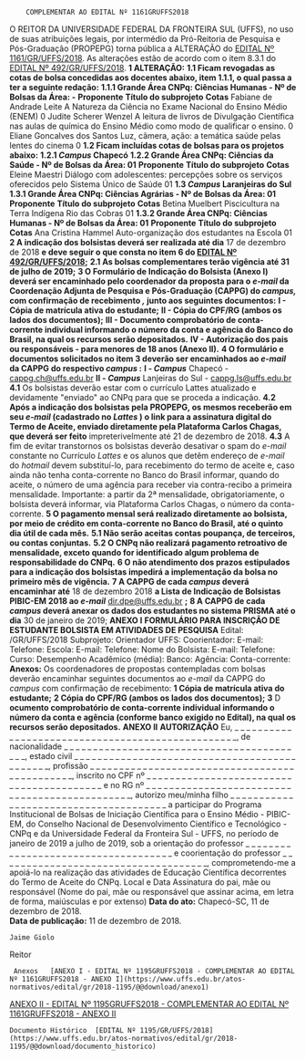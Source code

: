        COMPLEMENTAR AO EDITAL Nº 1161GRUFFS2018  

 O REITOR DA UNIVERSIDADE FEDERAL DA FRONTEIRA SUL (UFFS), no uso de suas atribuições legais, por intermédio da Pró-Reitoria de Pesquisa e Pós-Graduação (PROPEPG) torna pública a ALTERAÇÃO do [EDITAL Nº 1161/GR/UFFS/2018](https://www.uffs.edu.br/atos-normativos/edital/gr/2018-1161). As alterações estão de acordo com o item 8.3.1 do [EDITAL Nº 492/GR/UFFS/2018](https://www.uffs.edu.br/atos-normativos/edital/gr/2018-0492).  **1 ALTERAÇÃO:** **1.1 Ficam revogadas as cotas de bolsa concedidas aos docentes abaixo, item 1.1.1, o qual passa a ter a seguinte redação:** **1.1.1 Grande Área CNPq: Ciências Humanas - Nº de Bolsas da Área: -**     **Proponente**   **Título do subprojeto**   **Cotas**     Fabiane de Andrade Leite   A Natureza da Ciência no Exame Nacional do Ensino Médio (ENEM)   0     Judite Scherer Wenzel   A leitura de livros de Divulgação Científica nas aulas de química do Ensino Médio como modo de qualificar o ensino.   0     Eliane Goncalves dos Santos   Luz, câmera, ação: a temática saúde pelas lentes do cinema   0     **1.2 Ficam incluídas cotas de bolsas para os projetos abaixo:** **1.2.1 *Campus*  Chapecó** **1.2.2 Grande Área CNPq: Ciências da Saúde - Nº de Bolsas da Área: 01**     **Proponente**   **Título do subprojeto**   **Cotas**     Eleine Maestri   Diálogo com adolescentes: percepções sobre os serviços oferecidos pelo Sistema Único de Saúde   01     **1.3 *Campus*  Laranjeiras do Sul** **1.3.1 Grande Área CNPq: Ciências Agrárias - Nº de Bolsas da Área: 01**     **Proponente**   **Título do subprojeto**   **Cotas**     Betina Muelbert   Piscicultura na Terra Indígena Rio das Cobras   01     **1.3.2 Grande Área CNPq: Ciências Humanas - Nº de Bolsas da Área: 01**     **Proponente**   **Título do subprojeto**   **Cotas**     Ana Cristina Hammel   Auto-organização dos estudantes na Escola   01      **2 A indicação dos bolsistas deverá ser realizada até dia** 17 de dezembro de 2018 **e deve seguir o que consta no item 6 do [EDITAL Nº 492/GR/UFFS/2018](https://www.uffs.edu.br/atos-normativos/edital/gr/2018-0492);** **2.1 As bolsas complementares terão vigência até 31 de julho de 2019;**  **3 O Formulário de Indicação do Bolsista (Anexo I) deverá ser encaminhado pelo coordenador da proposta para o *e-mail*  da Coordenação Adjunta de Pesquisa e Pós-Graduação (CAPPG) do *campus,*  com confirmação de recebimento *,* junto aos seguintes documentos:** **I - Cópia de matrícula ativa do estudante;** **II - Cópia do CPF/RG (ambos os lados dos documentos);** **III - Documento comprobatório de conta-corrente individual informando o número da conta e agência do Banco do Brasil, na qual os recursos serão depositados.** **IV - Autorização dos pais ou responsáveis - para menores de 18 anos (Anexo II).**  **4 O formulário e documentos solicitados no item 3 deverão ser encaminhados ao *e-mail*  da CAPPG do respectivo *campus* :** **I - *Campus***  Chapecó - [cappg.ch@uffs.edu.br](mailto:cappg.ch@uffs.edu.br) **II - *Campus***  Lanjeiras do Sul - [cap](mailto:cappg.ls@uffs.edu.br)[pg](mailto:cappg.ls@uffs.edu.br)[.](mailto:cappg.ls@uffs.edu.br)[ls](mailto:cappg.ls@uffs.edu.br)[@uffs.edu.br](mailto:cappg.ls@uffs.edu.br) **4.1**  Os bolsistas deverão estar com o currículo Lattes atualizado e devidamente "enviado" ao CNPq para que se proceda a indicação. **4.2 Após a indicação dos bolsistas pela PROPEPG, os mesmos receberão em seu *e-mail*  (cadastrado no *Lattes* ) o link para a assinatura digital do Termo de Aceite, enviado diretamente pela Plataforma Carlos Chagas, que deverá ser feito**  impreterivelmente até 21 de dezembro de 2018. **4.3**  A fim de evitar transtornos os bolsistas deverão desativar o spam do *e-mail*  constante no Currículo *Lattes* e os alunos que detêm endereço de *e-mail*  do *hotmail* devem substituí-lo, para recebimento do termo de aceite e, caso ainda não tenha conta-corrente no Banco do Brasil informar, quando do aceite, o número de uma agência para receber via contra-recibo a primeira mensalidade. Importante: a partir da 2ª mensalidade, obrigatoriamente, o bolsista deverá informar, via Plataforma Carlos Chagas, o número da conta-corrente.  **5 O pagamento mensal será realizado diretamente ao bolsista, por meio de crédito em conta-corrente no Banco do Brasil, até o quinto dia útil de cada mês.** **5.1 Não serão aceitas contas poupança, de terceiros, ou contas conjuntas.** **5.2 O CNPq não realizará pagamento retroativo de mensalidade, exceto quando for identificado algum problema de responsabilidade do CNPq.**  **6 O não atendimento dos prazos estipulados para a indicação dos bolsistas impedirá a implementação da bolsa no primeiro mês de vigência.**  **7 A CAPPG de cada *campus*  deverá encaminhar até**  18 de dezembro 2018 **a Lista de Indicação de Bolsistas PIBIC-EM 2018 ao *e-mail***  [dir.dpe@uffs.edu.br](mailto:dir.dpe@uffs.edu.br) **;**  **8 A CAPPG de cada *campus*  deverá anexar os dados dos estudantes no sistema PRISMA até o dia** 30 de janeiro de 2019;   **ANEXO I**  **FORMULÁRIO PARA INSCRIÇÃO DE ESTUDANTE BOLSISTA EM ATIVIDADES DE PESQUISA**      Edital: /GR/UFFS/2018     Subprojeto:     Orientador UFFS:     Coorientador:     E-mail:   Telefone:     Escola:     E-mail:   Telefone:               Nome do Bolsista:     E-mail:     Telefone:     Curso:     Desempenho Acadêmico (média):     Banco:     Agência:     Conta-corrente:             **Anexos:**  Os coordenadores de propostas contempladas com bolsas deverão encaminhar seguintes documentos ao *e-mail*  da CAPPG do *campus*  com confirmação de recebimento: **1 Cópia de matrícula ativa do estudante;** **2 Cópia do CPF/RG (ambos os lados dos documentos);** **3**  D **ocumento comprobatório de conta-corrente individual informando o número da conta e agência (conforme banco exigido no Edital), na qual os recursos serão depositados.**     **ANEXO II**  **AUTORIZAÇÃO**  Eu, \_ \_ \_ \_ \_ \_ \_ \_ \_ \_ \_ \_ \_ \_ \_ \_ \_ \_ \_ \_ \_ \_ \_ \_ \_ \_ \_ \_ \_ \_ \_ \_ \_ \_ \_ \_ \_ \_ \_ \_ \_ \_ \_ \_ \_ \_ \_ \_ \_, de nacionalidade \_ \_ \_ \_ \_ \_ \_ \_ \_ \_ \_ \_ \_ \_ \_ \_ \_ \_ \_ \_ \_ \_ \_ \_ \_ \_ \_ \_ \_ \_ \_ \_ \_ \_ \_ \_ \_ \_ \_ \_ \_ \_, estado civil \_ \_ \_ \_ \_ \_ \_ \_ \_ \_ \_ \_ \_ \_ \_ \_ \_ \_ \_ \_ \_ \_ \_ \_ \_ \_ \_ \_ \_ \_ \_ \_ \_ \_ \_ \_ \_ \_ \_ \_ \_ \_ \_ \_ \_, profissão \_ \_ \_ \_ \_ \_ \_ \_ \_ \_ \_ \_ \_ \_ \_ \_ \_ \_ \_ \_ \_ \_ \_ \_ \_ \_ \_ \_ \_ \_ \_ \_ \_ \_ \_ \_ \_ \_ \_ \_ \_ \_ \_ \_ \_ \_, inscrito no CPF nº \_ \_ \_ \_ \_ \_ \_ \_ \_ \_ \_ \_ \_ \_ \_ \_ \_ \_ \_ \_ \_ \_ \_ \_ \_ \_ \_ \_ \_ \_ \_ \_ \_ \_ \_ \_ \_ \_ \_ \_ \_ e no RG nº \_ \_ \_ \_ \_ \_ \_ \_ \_ \_ \_ \_ \_ \_ \_ \_ \_ \_ \_ \_ \_ \_ \_ \_ \_ \_ \_ \_ \_ \_ \_ \_ \_ \_ \_ \_ \_ \_ \_ \_ \_ \_ \_ \_ \_ \_, autorizo meu/minha filho \_ \_ \_ \_ \_ \_ \_ \_ \_ \_ \_ \_ \_ \_ \_ \_ \_ \_ \_ \_ \_ \_ \_ \_ \_ \_ \_ \_ \_ \_ \_ \_ \_ \_ \_ \_ \_ \_ a participar do Programa Institucional de Bolsas de Iniciação Científica para o Ensino Médio - PIBIC-EM, do Conselho Nacional de Desenvolvimento Científico e Tecnológico - CNPq e da Universidade Federal da Fronteira Sul - UFFS, no período de janeiro de 2019 a julho de 2019, sob a orientação do professor \_ \_ \_ \_ \_ \_ \_ \_ \_ \_ \_ \_ \_ \_ \_ \_ \_ \_ \_ \_ \_ \_ \_ \_ \_ \_ \_ \_ \_ \_ \_ \_ \_ \_ \_ \_ e coorientação do professor \_ \_ \_ \_ \_ \_ \_ \_ \_ \_ \_ \_ \_ \_ \_ \_ \_ \_ \_ \_ \_ \_ \_ \_ \_ \_ \_ \_ \_ \_ \_ \_ \_ \_ \_ \_, comprometendo-me a apoiá-lo na realização das atividades de Educação Científica decorrentes do Termo de Aceite do CNPq.   Local e Data   Assinatura do pai, mãe ou responsável   (Nome do pai, mãe ou responsável que assinar acima, em letra de forma, maiúsculas e por extenso)    **Data do ato:** Chapecó-SC, 11 de dezembro de 2018.   
 **Data de publicação:**  11 de dezembro de 2018. 

    Jaime Giolo   
 Reitor 

     Anexos   [ANEXO I - EDITAL Nº 1195GRUFFS2018 - COMPLEMENTAR AO EDITAL Nº 1161GRUFFS2018 - ANEXO I](https://www.uffs.edu.br/atos-normativos/edital/gr/2018-1195/@@download/anexo1)  

   [ANEXO II - EDITAL Nº 1195GRUFFS2018 - COMPLEMENTAR AO EDITAL Nº 1161GRUFFS2018 - ANEXO II](https://www.uffs.edu.br/atos-normativos/edital/gr/2018-1195/@@download/anexo2)  

    Documento Histórico  [EDITAL Nº 1195/GR/UFFS/2018](https://www.uffs.edu.br/atos-normativos/edital/gr/2018-1195/@@download/documento_historico)     
      